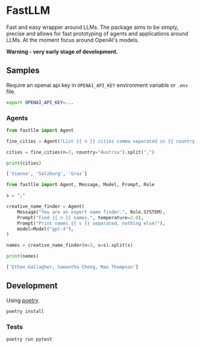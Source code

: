 # FastLLM

Fast and easy wrapper around LLMs. The package aims to be simply, precise and allows for fast prototyping of agents and applications around LLMs. At the moment focus around OpenAI's models.

**Warning - very early stage of development.**

## Samples

Require an openai api key in `OPENAI_API_KEY` environment variable or `.env` file.

```bash
export OPENAI_API_KEY=...
```

### Agents

```python
from fastllm import Agent

fine_cities = Agent("List {{ n }} cities comma separated in {{ country }}.")

cities = fine_cities(n=3, country="Austria").split(",")

print(cities)
```

```bash
['Vienna', 'Salzburg', 'Graz']
```

```python
from fastllm import Agent, Message, Model, Prompt, Role

s = ";"

creative_name_finder = Agent(
    Message("You are an expert name finder.", Role.SYSTEM),
    Prompt("Find {{ n }} names.", temperature=2.0),
    Prompt("Print names {{ s }} separated, nothing else!"),
    model=Model("gpt-4"),
)

names = creative_name_finder(n=3, s=s).split(s)

print(names)
```

```bash
['Ethan Gallagher, Samantha Cheng, Max Thompson']
```

## Development

Using [poetry](https://python-poetry.org/docs/#installation).

```bash
poetry install
```

### Tests

```bash
poetry run pytest
``` 